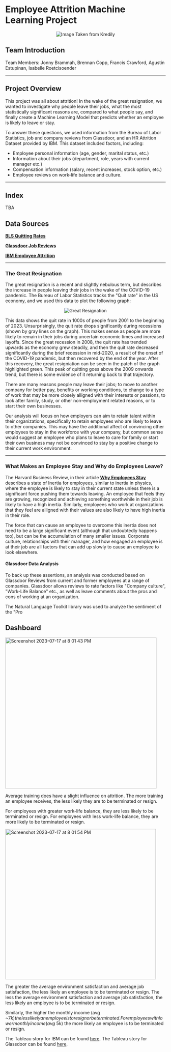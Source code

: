 # Employee Attrition Machine Learning Project

<p align="center">
  <img alt="Image Taken from Kredily" src="https://kredily.com/wp-content/uploads/2023/05/featured-image-quiet-quit-1024x585.png">
</p>

## Team Introduction 
Team Members: Jonny Brammah, Brennan Copp, Francis Crawford, Agustin Estupinan, Isabelle Roetcisoender 

-----

## Project Overview 
This project was all about attrition! In the wake of the great resignation, we wanted to investigate why people leave their jobs, what the most statistically significant reasons are, compared to what people say, and finally create a Machine Learning Model that predicts whether an employee is likely to leave or stay.

To answer these questions, we used information from the Bureau of Labor Statistics, job and company reviews from Glassdoor, and an HR Attrition Dataset provided by IBM.
This dataset included factors, including:
- Employee personal information (age, gender, marital status, etc.)
- Information about their jobs (department, role, years with current manager etc.)
- Compensation information (salary, recent increases, stock option, etc.)
- Employee reviews on work-life balance and culture.

-----

## Index 
TBA

## Data Sources
[<b>BLS Quitting Rates</b>](https://beta.bls.gov/dataQuery/find?q=quit+data&q=quit)

[<b>Glassdoor Job Reviews</b>](https://www.kaggle.com/datasets/davidgauthier/glassdoor-job-reviews)

[<b>IBM Employee Attrition</b>](https://www.kaggle.com/datasets/pavansubhasht/ibm-hr-analytics-attrition-dataset)

-----

### The Great Resignation

The great resignation is a recent and slightly nebulous term, but describes the increase in people leaving their jobs in the wake of the COVID-19 pandemic. The Bureau of Labor Statistics tracks the "Quit rate" in the US economy, and we used this data to plot the following graph:

<p align="center">
  <img src="https://raw.githubusercontent.com/jonnybrammah/Employee-Attrition-Machine-Learning-Project-/main/Output/BLS%20Graphs/Quit_Rate_Against_Time.png" alt="Great Resignation">
</p>

This data shows the quit rate in 1000s of people from 2001 to the beginning of 2023. Unsurprisingly, the quit rate drops significantly during recessions (shown by gray lines on the graph). This makes sense as people are more likely to remain in their jobs during uncertain economic times and increased layoffs. Since the great recession in 2008, the quit rate has trended upwards as the economy grew steadily, and then the quit rate decreased significantly during the brief recession in mid-2020, a result of the onset of the COVID-19 pandemic, but then recovered by the end of the year. After this recovery, the great resigniation can be seen in the patch of the graph highlighted green. This peak of quitting goes above the 2009 onwards trend, but there is some evidence of it returning back to that trajectory.

There are many reasons people may leave their jobs; to move to another company for better pay, benefits or working conditions, to change to a type of work that may be more closely alligned with their interests or passions, to look after family, study, or other non-employment related reasons, or to start their own businesses.

Our analysis will focus on how employers can aim to retain talent within their organizations, specifically to retain employees who are likely to leave to other companies. This may have the additional affect of convincing other employees to stay in the workforce with your company, but common sense would suggest an employee who plans to leave to care for family or start their own business may not be convinced to stay by a positive change to their current work environment.

-----

### What Makes an Employee Stay and Why do Employees Leave?

The Harvard Business Review, in their article [<b>Why Employees Stay</b>](https://hbr.org/1973/07/why-employees-stay) describes a state of Inertia for employees, similar to inertia in physics, where the employee is likely to stay in their current state unless there is a significant force pushing them towards leaving. An employee that feels they are growing, recognized and achieving something worthwhile in their job is likely to have a high inertia. Similarly, employees who work at organizations that they feel are alligned with their values are also likely to have high inertia in their role.

The force that can cause an employee to overcome this inertia does not need to be a large significant event (although that undoubtedly happens too), but can be the accumulation of many smaller issues. Corporate culture, relationships with their manager, and how engaged an employee is at their job are all factors that can add up slowly to cause an employee to look elsewhere.

#### Glassdoor Data Analysis

To back up these assertions, an analysis was conducted based on Glassdoor Reviews from current and former employees at a range of companies. Glassdoor allows reviews to rate factors like "Company culture", "Work-Life Balance" etc., as well as leave comments about the pros and cons of working at an organization.

The Natural Language Toolkit library was used to analyze the sentiment of the "Pro

## Dashboard 
<img width="475" alt="Screenshot 2023-07-17 at 8 01 43 PM" src="https://github.com/jonnybrammah/Employee-Attrition-Machine-Learning-Project-/assets/121996386/9968ac3e-d2b9-480b-b6b8-1e243a559b2a">

Average training does have a slight influence on attrition. 
The more training an employee receives, the less likely they are to be terminated or resign. 

For employees with greater work-life balance, they are less likely to be terminated or resign. 
For employees with less work-life balance, they are more likely to be terminated or resign.

<img width="473" alt="Screenshot 2023-07-17 at 8 01 54 PM" src="https://github.com/jonnybrammah/Employee-Attrition-Machine-Learning-Project-/assets/121996386/0b0ab087-5fca-4629-bc63-298c81296037">

The greater the average environment satisfaction and average job satisfaction, the less likely an employee is to be terminated or resign. 
The less the average environment satisfaction and average job satisfaction, the less likely an employee is to be terminated or resign. 

Similarly, the higher the monthly income (avg ~$7k) the less likely an employee is to resign or be terminated. 
For employees with lower monthly income (avg ~$5k) the more likely an employee is to be terminated or resign.


The Tableau story for IBM can be found [here](https://public.tableau.com/app/profile/isabelle.roetcisoender/viz/EmployeeAttrition_16896487450400/Story1?publish=yes).
The Tableau story for Glassdoor can be found [here](https://public.tableau.com/shared/WC83GR4M6?:display_count=n&:origin=viz_share_link). 


